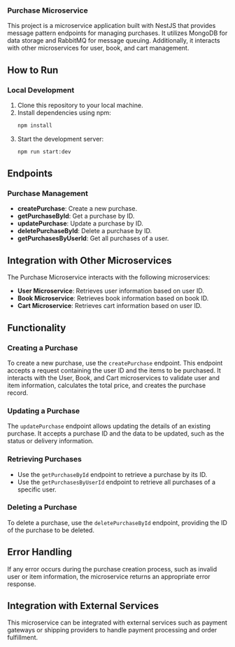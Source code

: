 ### Purchase Microservice

This project is a microservice application built with NestJS that provides message pattern endpoints for managing purchases. It utilizes MongoDB for data storage and RabbitMQ for message queuing. Additionally, it interacts with other microservices for user, book, and cart management.

## How to Run

### Local Development

1. Clone this repository to your local machine.
2. Install dependencies using npm:
   ```bash
   npm install
   ```
3. Start the development server:
   ```bash
   npm run start:dev
   ```

## Endpoints

### Purchase Management

- **createPurchase**: Create a new purchase.
- **getPurchaseById**: Get a purchase by ID.
- **updatePurchase**: Update a purchase by ID.
- **deletePurchaseById**: Delete a purchase by ID.
- **getPurchasesByUserId**: Get all purchases of a user.

## Integration with Other Microservices

The Purchase Microservice interacts with the following microservices:

- **User Microservice**: Retrieves user information based on user ID.
- **Book Microservice**: Retrieves book information based on book ID.
- **Cart Microservice**: Retrieves cart information based on user ID.

## Functionality

### Creating a Purchase

To create a new purchase, use the `createPurchase` endpoint. This endpoint accepts a request containing the user ID and the items to be purchased. It interacts with the User, Book, and Cart microservices to validate user and item information, calculates the total price, and creates the purchase record.

### Updating a Purchase

The `updatePurchase` endpoint allows updating the details of an existing purchase. It accepts a purchase ID and the data to be updated, such as the status or delivery information.

### Retrieving Purchases

- Use the `getPurchaseById` endpoint to retrieve a purchase by its ID.
- Use the `getPurchasesByUserId` endpoint to retrieve all purchases of a specific user.

### Deleting a Purchase

To delete a purchase, use the `deletePurchaseById` endpoint, providing the ID of the purchase to be deleted.

## Error Handling

If any error occurs during the purchase creation process, such as invalid user or item information, the microservice returns an appropriate error response.

## Integration with External Services

This microservice can be integrated with external services such as payment gateways or shipping providers to handle payment processing and order fulfillment.
